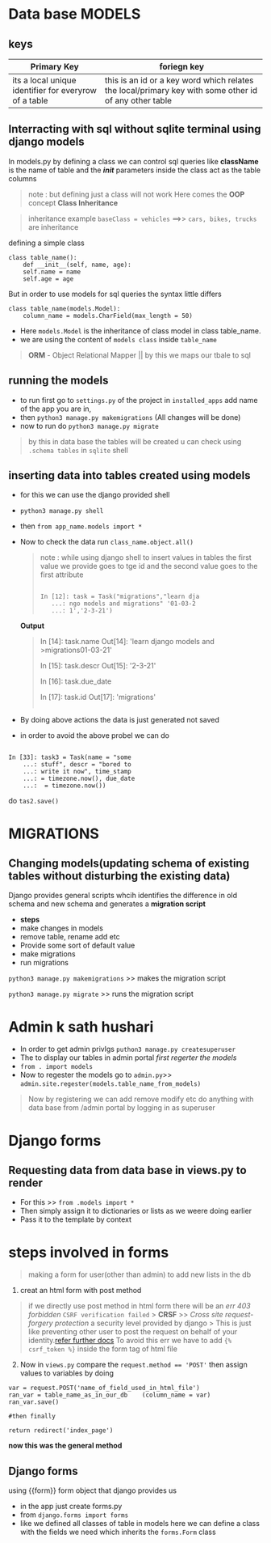 # Data base MODELS


## keys

| Primary Key | foriegn key |
|--|--|
| its a local unique identifier for everyrow of a table | this is an id or a key word which relates the local/primary key with some other id of any other table |

## Interracting with sql without sqlite terminal using django models

In models.py by defining a class we can control sql queries 
like **className** is the name of table and the *__init__* parameters inside the class act as the table columns
> note : but defining just a class will not work
Here comes the **OOP** concept **Class Inheritance**

> inheritance example `baseClass = vehicles` ==>> `cars, bikes, trucks` are inheritance

defining a simple class
```
class table_name():
    def __init__(self, name, age):
    self.name = name
    self.age = age
```

But in order to use models for sql queries the syntax little differs
```
class table_name(models.Model):
    column_name = models.CharField(max_length = 50)

```
- Here `models.Model` is the inheritance of class model in class table_name. 
- we are using the content of `models class` inside `table_name`

> **ORM** - Object Relational Mapper || by this we maps our tbale to sql

## running the models
- to run first go to `settings.py` of the project in `installed_apps` add name of the app you are in, 
- then `python3 manage.py makemigrations`
    (All changes will be done)
- now to run do `python3 manage.py migrate`
 > by this in data base the tables will be created u can check using `.schema tables` in `sqlite` shell


## inserting data into tables created using models
- for this we can use the django provided shell
- `python3 manage.py shell`
- then `from app_name.models import *`
- Now to check the data run `class_name.object.all()`


    > note : while using django shell to insert values in tables
    > the first value we provide goes to tge id and the second value goes to the first attribute
    > ```
    > 
    >In [12]: task = Task("migrations","learn dja
    >    ...: ngo models and migrations" '01-03-2
    >    ...: 1','2-3-21')
    
    **Output**
    >In [14]: task.name
    >Out[14]: 'learn django models and >migrations01-03-21'
    >
    >In [15]: task.descr
    >Out[15]: '2-3-21'
    >
    >In [16]: task.due_date
    >
    >In [17]: task.id
    >Out[17]: 'migrations'
    >```

- By doing above actions the data is just generated not saved
- in order to avoid the above probel we can do
```

In [33]: task3 = Task(name = "some 
    ...: stuff", descr = "bored to 
    ...: write it now", time_stamp
    ...: = timezone.now(), due_date
    ...:  = timezone.now())

```
do `tas2.save()`

# MIGRATIONS
## Changing models(updating schema of existing tables without disturbing the existing data)

Django provides general scripts whcih identifies the difference in old schema and new schema and generates a **migration script** 
- **steps**  
- make changes in models 
- remove table, rename add etc 
- Provide some sort of default value 
- make migrations  
- run migrations 
                

`python3 manage.py makemigrations` >> makes the migration script

`python3 manage.py migrate`  >> runs the migration script

# Admin k sath hushari
- In order to get admin privlgs
`puthon3 manage.py createsuperuser`
- The to display our tables in admin portal *first regerter the models*
- `from . import models` 
- Now to regester the models go to `admin.py`>> `admin.site.regester(models.table_name_from_models)`

> Now by registering we can add remove modify etc do anything with data base from /admin portal by logging in as superuser



# Django forms

## Requesting data from data base in views.py to render
- For this >> `from .models import *`
- Then simply assign it to dictionaries or lists as we weere doing earlier
- Pass it to the template by context
 
# steps involved in forms
>making a form for user(other than admin) to add  new lists in the db

1. creat an html form with post method
>   if we directly use post method in html form there will be an *err 403* *forbidden* `CSRF verification failed`
    > **CRSF** >> *Cross site request- forgery protection* a security level provided by django 
    > This is just like preventing other user to post the request on behalf of your identity.[refer further docs](https://docs.djangoproject.com/en/3.1/ref/csrf/)
> To avoid this err we have to add `{% csrf_token %}` inside the form tag of html file 

2. Now in `views.py` compare the `request.method == 'POST'` then assign values to variables by doing 
```
var = request.POST('name_of_field_used_in_html_file')
ran_var = table_name_as_in_our_db    (column_name = var)
ran_var.save()

#then finally 

return redirect('index_page')
```

**now this was the general method**
## Django forms
using {{form}} form object that django provides us

- in the app just create forms.py
- from `django.forms import forms`
- like we defined all classes of table in models here we can define a class with the fields we need which inherits the `forms.Form` class

